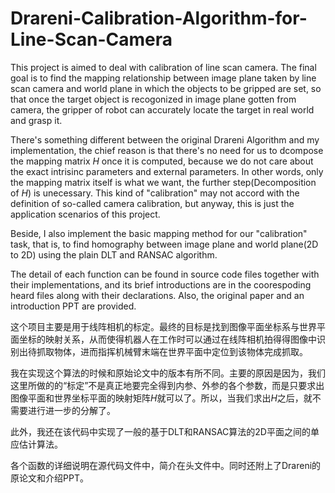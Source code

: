 # Drareni-Calibration-Algorithm-for-Line-Scan-Camera

This project is aimed to deal with calibration of line scan camera. The final goal is to find the mapping relationship between image plane taken by line scan camera and world plane in which the objects to be gripped are set, so that once the target object is recogonized in image plane gotten from camera, the gripper of robot can accurately locate the target in real world and grasp it.

There's something different between the original Drareni Algorithm and my implementation, the chief reason is that there's no need for us to dcompose the mapping matrix *H* once it is computed, because we do not care about the exact intrisinc parameters and external parameters. In other words, only the mapping matrix itself is what we want, the further step(Decomposition of *H*) is unecessary. This kind of "calibration" may not accord with the definition of so-called camera calibration, but anyway, this is just the application scenarios of this project.

Beside, I also implement the basic mapping method for our "calibration" task, that is, to find homography between image plane and world plane(2D to 2D) using the plain DLT and RANSAC algorithm.

The detail of each function can be found in source code files together with their implementations, and its brief introductions are in the coorespoding heard files along with their declarations. Also, the original paper and an introduction PPT are provided.


这个项目主要是用于线阵相机的标定。最终的目标是找到图像平面坐标系与世界平面坐标的映射关系，从而使得机器人在工作时可以通过在线阵相机拍得得图像中识别出待抓取物体，进而指挥机械臂末端在世界平面中定位到该物体完成抓取。

我在实现这个算法的时候和原始论文中的版本有所不同。主要的原因是因为，我们这里所做的的“标定”不是真正地要完全得到内参、外参的各个参数，而是只要求出图像平面和世界坐标平面的映射矩阵*H*就可以了。所以，当我们求出*H*之后，就不需要进行进一步的分解了。

此外，我还在该代码中实现了一般的基于DLT和RANSAC算法的2D平面之间的单应估计算法。

各个函数的详细说明在源代码文件中，简介在头文件中。同时还附上了Drareni的原论文和介绍PPT。